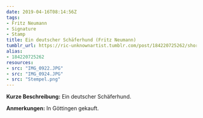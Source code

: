 ```yaml
---
date: 2019-04-16T08:14:56Z
tags:
- Fritz Neumann
- Signature
- Stamp
title: Ein deutscher Schäferhund (Fritz Neumann)
tumblr_url: https://ric-unknownartist.tumblr.com/post/184220725262/short-description-a-german-shepherd-notes-bought
alias:
- 184220725262
resources:
- src: "IMG_0922.JPG"
- src: "IMG_0924.JPG"
- src: "Stempel.png"
---
```


**Kurze Beschreibung:** Ein deutscher Schäferhund.

**Anmerkungen:** In Göttingen gekauft.
